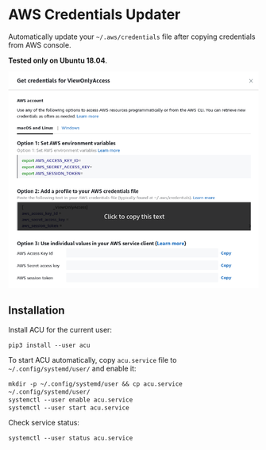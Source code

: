 # AWS Credentials Updater

Automatically update your `~/.aws/credentials` file after copying credentials
from AWS console.

**Tested only on Ubuntu 18.04**.

![console](aws_console.png)

## Installation

Install ACU for the current user:
```
pip3 install --user acu
```

To start ACU automatically, copy `acu.service` file to 
`~/.config/systemd/user/` and enable it:
```
mkdir -p ~/.config/systemd/user && cp acu.service ~/.config/systemd/user/
systemctl --user enable acu.service
systemctl --user start acu.service
```

Check service status:
```
systemctl --user status acu.service
```
